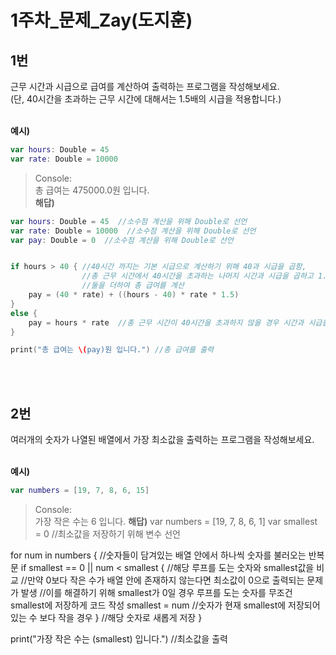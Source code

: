 1주차_문제_Zay(도지훈)
===
1번
---
근무 시간과 시급으로 급여를 계산하여 출력하는 프로그램을 작성해보세요.<br>
(단, 40시간을 초과하는 근무 시간에 대해서는 1.5배의 시급을 적용합니다.)<br><br>

**예시)**
```Swift
var hours: Double = 45
var rate: Double = 10000
```
> Console:<br>
> 총 급여는 475000.0원 입니다.<br>
**해답)**
```Swift
var hours: Double = 45  //소수점 계산을 위해 Double로 선언
var rate: Double = 10000  //소수점 계산을 위해 Double로 선언
var pay: Double = 0  //소수점 계산을 위해 Double로 선언


if hours > 40 { //40시간 까지는 기본 시급으로 계산하기 위해 40과 시급을 곱함,
                //총 근무 시간에서 40시간을 초과하는 나머지 시간과 시급을 곱하고 1.5를 곱하여 초과 근무 수당을 적용
                //둘을 더하여 총 급여를 계산
    pay = (40 * rate) + ((hours - 40) * rate * 1.5)
}
else {
    pay = hours * rate  //총 근무 시간이 40시간을 초과하지 않을 경우 시간과 시급을 곱하여 pay 변수에 저장
}

print("총 급여는 \(pay)원 입니다.") //총 급여를 출력
```
<br><br>

2번
---
여러개의 숫자가 나열된 배열에서 가장 최소값을 출력하는 프로그램을 작성해보세요.<br><br>

**예시)**
```Swift
var numbers = [19, 7, 8, 6, 15]
```
> Console:<br>
> 가장 작은 수는 6 입니다.
**해답)**
var numbers = [19, 7, 8, 6, 1]
var smallest = 0    //최소값을 저장하기 위해 변수 선언

for num in numbers {           //숫자들이 담겨있는 배열 안에서 하나씩 숫자를 불러오는 반복문
    if smallest == 0 || num < smallest { //해당 루프를 도는 숫자와 smallest값을 비교
                               //만약 0보다 작은 수가 배열 안에 존재하지 않는다면 최소값이 0으로 출력되는 문제가 발생
                               //이를 해결하기 위해 smallest가 0일 경우 루프를 도는 숫자를 무조건 smallest에 저장하게 코드 작성
        smallest = num         //숫자가 현재 smallest에 저장되어 있는 수 보다 작을 경우
    }                          //해당 숫자로 새롭게 저장
}

print("가장 작은 수는 \(smallest) 입니다.")  //최소값을 출력

